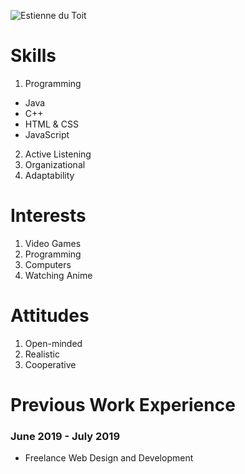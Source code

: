 ![Estienne du Toit](https://SemiRelic.github.io/assets/images/bullets.png)

# Skills

1. Programming
  - Java
  - C++
  - HTML & CSS
  - JavaScript
2. Active Listening
3. Organizational
4. Adaptability

# Interests

1. Video Games
2. Programming
3. Computers
4. Watching Anime

# Attitudes

1. Open-minded
2. Realistic
3. Cooperative

# Previous Work Experience

### June 2019 - July 2019
- Freelance Web Design and Development
